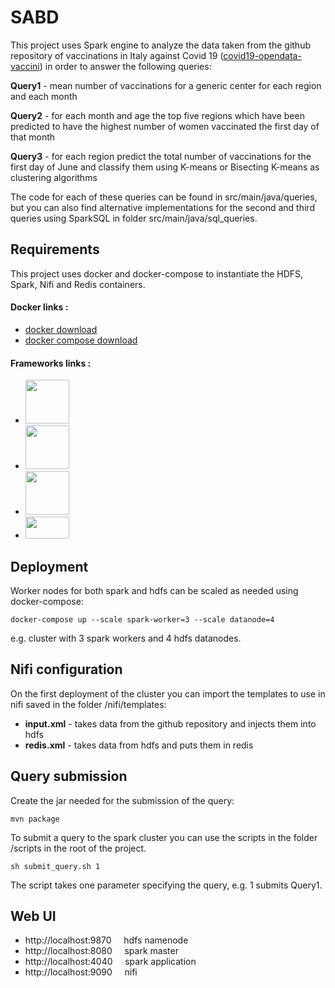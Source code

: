 # SABD
This project uses Spark engine to analyze the data taken from the github repository of vaccinations in Italy against Covid 19 ([covid19-opendata-vaccini](https://github.com/italia/covid19-opendata-vaccini)) in order to answer the following queries:

<b>Query1</b> - mean number of vaccinations for a generic center for each region and each month

<b>Query2</b> - for each month and age the top five regions which have been predicted to have the highest number of women vaccinated the first day of that month

<b>Query3</b> - for each region predict the total number of vaccinations for the first day of June and classify them using K-means or Bisecting K-means as clustering algorithms

The code for each of these queries can be found in src/main/java/queries, but you can also find alternative implementations for the second and third queries using SparkSQL in folder src/main/java/sql_queries. 

## Requirements
This project uses docker and docker-compose to instantiate the HDFS, Spark, Nifi and Redis containers.

#### Docker links :
* [docker download](https://www.docker.com/products/docker-desktop)
* [docker compose download](https://docs.docker.com/compose/install/)

#### Frameworks links :
* [<img src="https://uploads-ssl.webflow.com/5abbd6c80ca1b5830c921e17/5ad766e2a1a548ee4fc61cf6_hadoop%20(1).png" width=70px>](https://hadoop.apache.org/docs/r1.2.1/hdfs_design.html)
* [<img src="https://upload.wikimedia.org/wikipedia/commons/thumb/f/f3/Apache_Spark_logo.svg/1200px-Apache_Spark_logo.svg.png" width=70px>](https://spark.apache.org/)
* [<img src="https://miro.medium.com/max/400/1*b-i9e82pUCgJbsg3lpdFnA.jpeg" width=70px>](https://nifi.apache.org/)
* [<img src="https://upload.wikimedia.org/wikipedia/commons/thumb/6/6b/Redis_Logo.svg/1200px-Redis_Logo.svg.png" width=70px height=35px>](https://redis.io/)

## Deployment

Worker nodes for both spark and hdfs can be scaled as needed using docker-compose:

    docker-compose up --scale spark-worker=3 --scale datanode=4

e.g. cluster with 3 spark workers and 4 hdfs datanodes.

## Nifi configuration
On the first deployment of the cluster you can import the templates to use in nifi saved in the folder /nifi/templates:

* <b>input.xml</b> - takes data from the github repository and injects them into hdfs
* <b>redis.xml</b> - takes data from hdfs and puts them in redis

## Query submission
Create the jar needed for the submission of the query:

    mvn package    

To submit a query to the spark cluster you can use the scripts in the folder /scripts in the root of the project.

    sh submit_query.sh 1

The script takes one parameter specifying the query, e.g. 1 submits Query1.

## Web UI

* http://localhost:9870 &nbsp;&nbsp;&nbsp; hdfs namenode
* http://localhost:8080 &nbsp;&nbsp;&nbsp; spark master
* http://localhost:4040 &nbsp;&nbsp;&nbsp; spark application
* http://localhost:9090 &nbsp;&nbsp;&nbsp; nifi